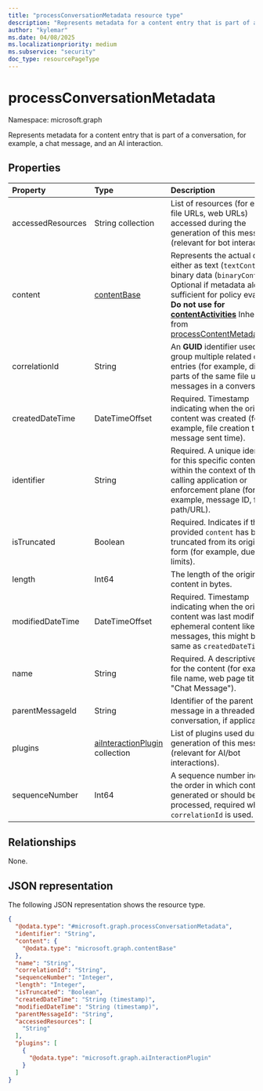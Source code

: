 ```yaml
---
title: "processConversationMetadata resource type"
description: "Represents metadata for a content entry that is part of a conversation."
author: "kylemar"
ms.date: 04/08/2025
ms.localizationpriority: medium
ms.subservice: "security"
doc_type: resourcePageType
---
```


# processConversationMetadata

Namespace: microsoft.graph

Represents metadata for a content entry that is part of a conversation, for example, a chat message, and an AI interaction. 

## Properties

|Property|Type|Description|
|:---|:---|:---|
|accessedResources|String collection|List of resources (for example, file URLs, web URLs) accessed during the generation of this message (relevant for bot interactions).|
|content| [contentBase](../resources/contentbase.md)| Represents the actual content, either as text (`textContent`) or binary data (`binaryContent`). Optional if metadata alone is sufficient for policy evaluation. **Do not use for [contentActivities](../api/activitiescontainer-post-contentactivities.md)** Inherited from [processContentMetadataBase](../resources/processcontentmetadatabase.md).|
|correlationId|String|An **GUID** identifier used to group multiple related content entries (for example, different parts of the same file upload, messages in a conversation).|
|createdDateTime|DateTimeOffset|Required. Timestamp indicating when the original content was created (for example, file creation time, message sent time).|
|identifier|String|Required. A unique identifier for this specific content entry within the context of the calling application or enforcement plane (for example, message ID, file path/URL).|
|isTruncated|Boolean|Required. Indicates if the provided `content` has been truncated from its original form (for example, due to size limits).|
|length|Int64|The length of the original content in bytes.|
|modifiedDateTime|DateTimeOffset|Required. Timestamp indicating when the original content was last modified. For ephemeral content like messages, this might be the same as `createdDateTime`.|
|name|String|Required. A descriptive name for the content (for example, file name, web page title, "Chat Message").|
|parentMessageId|String|Identifier of the parent message in a threaded conversation, if applicable.|
|plugins|[aiInteractionPlugin](../resources/aiinteractionplugin.md) collection|List of plugins used during the generation of this message (relevant for AI/bot interactions).|
|sequenceNumber|Int64|A sequence number indicating the order in which content was generated or should be processed, required when `correlationId` is used.|

## Relationships

None.

## JSON representation

The following JSON representation shows the resource type.
<!-- {
  "blockType": "resource",
  "@odata.type": "microsoft.graph.processConversationMetadata",
  "baseType": "microsoft.graph.processContentMetadataBase",
  "openType": false
}-->
``` json
{
  "@odata.type": "#microsoft.graph.processConversationMetadata",
  "identifier": "String",
  "content": {
    "@odata.type": "microsoft.graph.contentBase"
  },
  "name": "String",
  "correlationId": "String",
  "sequenceNumber": "Integer",
  "length": "Integer",
  "isTruncated": "Boolean",
  "createdDateTime": "String (timestamp)",
  "modifiedDateTime": "String (timestamp)",
  "parentMessageId": "String",
  "accessedResources": [
    "String"
  ],
  "plugins": [
    {
      "@odata.type": "microsoft.graph.aiInteractionPlugin"
    }
  ]
}
```
